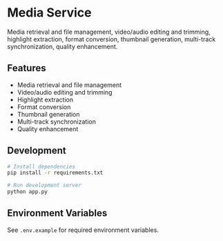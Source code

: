 # Media Service

Media retrieval and file management, video/audio editing and trimming, highlight extraction, format conversion, thumbnail generation, multi-track synchronization, quality enhancement.

## Features
- Media retrieval and file management
- Video/audio editing and trimming
- Highlight extraction
- Format conversion
- Thumbnail generation
- Multi-track synchronization
- Quality enhancement

## Development
```bash
# Install dependencies
pip install -r requirements.txt

# Run development server
python app.py
```

## Environment Variables
See `.env.example` for required environment variables.
